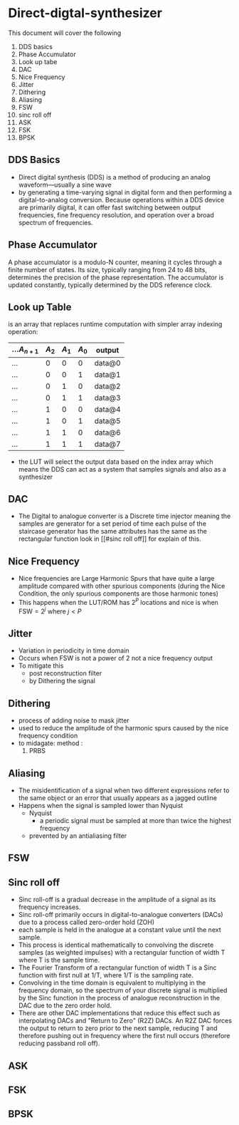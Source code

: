 # Direct-digtal-synthesizer 
This document will cover the following
1. DDS basics
2. Phase Accumulator
3. Look up tabe
4. DAC
5. Nice Frequency
6. Jitter
7. Dithering
8. Aliasing 
9. FSW
10. sinc roll off
11. ASK
12. FSK
13. BPSK
## DDS Basics
- Direct digital synthesis (DDS) is a method of producing an analog waveform—usually a sine wave
- by generating a time-varying signal in digital form and then performing a digital-to-analog conversion. Because operations within a DDS device are primarily digital, it can offer fast switching between output frequencies, fine frequency resolution, and operation over a broad spectrum of frequencies.
## Phase Accumulator
A phase accumulator is a modulo-N counter, meaning it cycles through a finite number of states. Its size, typically ranging from 24 to 48 bits, determines the precision of the phase representation. The accumulator is updated constantly, typically determined by the DDS reference clock.
## Look up Table
 is an array that replaces runtime computation with simpler array indexing operation:

| $\dots A_{n+1}$ | $A_2$ | $A_1$ | $A_0$ | output |
| --------------- | ----- | ----- | ----- | ------ |
| $\dots$         | 0     | 0     | 0     | data@0 |
| $\dots$         | 0     | 0     | 1     | data@1 |
| $\dots$         | 0     | 1     | 0     | data@2 |
| $\dots$         | 0     | 1     | 1     | data@3 |
| $\dots$         | 1     | 0     | 0     | data@4 |
| $\dots$         | 1     | 0     | 1     | data@5 |
| $\dots$         | 1     | 1     | 0     | data@6 |
| $\dots$         | 1     | 1     | 1     | data@7 |
- the LUT will select the output data based on the index array which means the DDS can act as a system that samples signals and also as a synthesizer 
## DAC
- The Digital to analogue converter is a Discrete time injector meaning the samples are generator for a set period of time
each  pulse of the staircase generator has the same attributes has the same as the rectangular function look in [[#sinc roll off]] for explain of this.
## Nice Frequency
- Nice frequencies are Large Harmonic Spurs that have quite a large amplitude compared with other spurious components (during the Nice Condition, the only spurious components are those harmonic tones) 
- This happens when the LUT/ROM has $2^P$ locations and nice is when $\text{FSW}=2^j$ where $j<P$

## Jitter
- Variation in periodicity in time domain
- Occurs when FSW is not a power of 2 not a nice frequency output
- To mitigate this
	* post reconstruction filter
	* by Dithering the signal

## Dithering
- process of adding noise to  mask jitter
- used to reduce the amplitude of the harmonic spurs caused by the nice frequency condition
- to midagate:
	method :
	1. PRBS
	
## Aliasing
- The misidentification of a signal when two different expressions refer to the same object or an error that usually appears as a jagged outline
- Happens when the signal is   sampled  lower than Nyquist
	- Nyquist 
		-  a periodic signal  must be  sampled at more than twice the  highest  frequency
	 - prevented by an  antialiasing  filter 
## FSW

## Sinc roll off
- Sinc roll-off is a gradual decrease in the amplitude of a signal as its frequency increases.
- Sinc roll-off primarily occurs in digital-to-analogue converters (DACs) due to a process called zero-order hold (ZOH)
- each sample is held in the analogue at a constant value until the next sample. 
- This process is identical mathematically to convolving the discrete samples (as weighted impulses) with a rectangular function of width T where T is the sample time.
- The Fourier Transform of a rectangular function of width T is a Sinc function with first null at 1/T, where 1/T is the sampling rate.
- Convolving in the time domain is equivalent to multiplying in the frequency domain, so the spectrum of your discrete signal is multiplied by the Sinc function in the process of analogue reconstruction in the DAC due to the zero order hold.
- There are other DAC implementations that reduce this effect such as interpolating DACs and "Return to Zero" (R2Z) DACs. An R2Z DAC forces the output to return to zero prior to the next sample, reducing T and therefore pushing out in frequency where the first null occurs (therefore reducing passband roll off).
 
## ASK

## FSK
## BPSK
